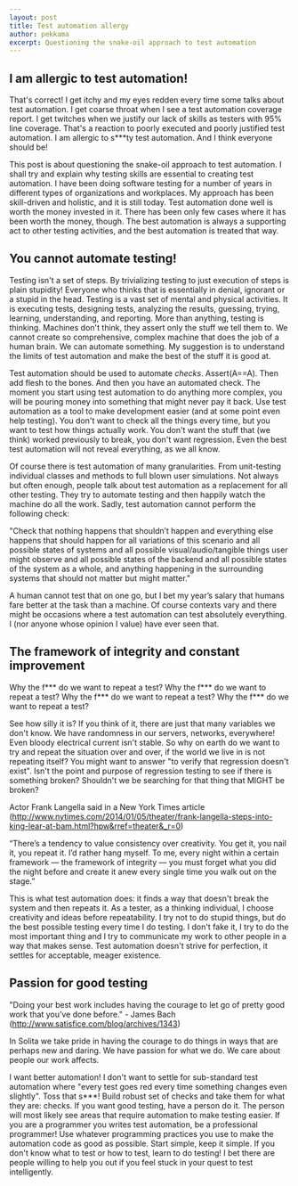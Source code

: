 ```yaml
---
layout: post
title: Test automation allergy
author: pekkama
excerpt: Questioning the snake-oil approach to test automation
---
```


I am allergic to test automation!
---------------------------------

That's correct! I get itchy and my eyes redden every time some talks about test automation. I get coarse throat when I see a test automation coverage report. I get twitches when we justify our lack of skills as testers with 95% line coverage. That's a reaction to poorly executed and poorly justified test automation. I am allergic to s***ty test automation. And I think everyone should be!

This post is about questioning the snake-oil approach to test automation. I shall try and explain why testing skills are essential to creating test automation. I have been doing software testing for a number of years in different types of organizations and workplaces. My approach has been skill-driven and holistic, and it is still today. Test automation done well is worth the money invested in it. There has been only few cases where it has been worth the money, though. The best automation is always a supporting act to other testing activities, and the best automation is treated that way.


You cannot automate testing!
----------------------------

Testing isn't a set of steps. By trivializing testing to just execution of steps is plain stupidity! Everyone who thinks that is essentially in denial, ignorant or a stupid in the head. Testing is a vast set of mental and physical activities. It is executing tests, designing tests, analyzing the results, guessing, trying, learning, understanding, and reporting. More than anything, testing is thinking. Machines don't think, they assert only the stuff we tell them to. We cannot create so comprehensive, complex machine that does the job of a human brain. We can automate something. My suggestion is to understand the limits of test automation and make the best of the stuff it is good at.

Test automation should be used to automate *checks*. Assert(A==A). Then add flesh to the bones. And then you have an automated check. The moment you start using test automation to do anything more complex, you will be pouring money into something that might never pay it back. Use test automation as a tool to make development easier (and at some point even help testing). You don't want to check all the things every time, but you want to test how things actually work. You don't want the stuff that (we think) worked previously to break, you don't want regression. Even the best test automation will not reveal everything, as we all know.

Of course there is test automation of many granularities. From unit-testing individual classes and methods to full blown user simulations. Not always but often enough, people talk about test automation as a replacement for all other testing. They try to automate testing and then happily watch the machine do all the work. Sadly, test automation cannot perform the following check:

"Check that nothing happens that shouldn’t happen and everything else happens that should happen for all variations of this scenario and all possible states of systems and all possible visual/audio/tangible things user might observe and all possible states of the backend and all possible states of the system as a whole, and anything happening in the surrounding systems that should not matter but might matter."

A human cannot test that on one go, but I bet my year’s salary that humans fare better at the task than a machine. Of course contexts vary and there might be occasions where a test automation can test absolutely everything. I (nor anyone whose opinion I value) have ever seen that. 


The framework of integrity and constant improvement
----------------------------------------------------

Why the f*** do we want to repeat a test? Why the f*** do we want to repeat a test? Why the f*** do we want to repeat a test? Why the f*** do we want to repeat a test? 

See how silly it is? If you think of it, there are just that many variables we don't know. We have randomness in our servers, networks, everywhere! Even bloody electrical current isn't stable. So why on earth do we want to try and repeat the situation over and over, if the world we live in is not repeating itself? You might want to answer "to verify that regression doesn't exist". Isn't the point and purpose of regression testing to see if there is something broken? Shouldn't we be searching for that thing that MIGHT be broken?

Actor Frank Langella said in a New York Times article (http://www.nytimes.com/2014/01/05/theater/frank-langella-steps-into-king-lear-at-bam.html?hpw&rref=theater&_r=0)

“There’s a tendency to value consistency over creativity. You get it, you nail it, you repeat it. I’d rather hang myself. To me, every night within a certain framework — the framework of integrity — you must forget what you did the night before and create it anew every single time you walk out on the stage.”

This is what test automation does: it finds a way that doesn't break the system and then repeats it. As a tester, as a thinking individual, I choose creativity and ideas before repeatability. I try not to do stupid things, but do the best possible testing every time I do testing. I don't fake it, I try to do the most important thing and I try to communicate my work to other people in a way that makes sense. Test automation doesn't strive for perfection, it settles for acceptable, meager existence.


Passion for good testing
------------------------

"Doing your best work includes having the courage to let go of pretty good work that you’ve done before." - James Bach (http://www.satisfice.com/blog/archives/1343)

In Solita we take pride in having the courage to do things in ways that are perhaps new and daring. We have passion for what we do. We care about people our work affects. 

I want better automation! I don't want to settle for sub-standard test automation where "every test goes red every time something changes even slightly". Toss that s***! Build robust set of checks and take them for what they are: checks. If you want good testing, have a person do it. The person will most likely see areas that require automation to make testing easier. If you are a programmer you writes test automation, be a professional programmer! Use whatever programming practices you use to make the automation code as good as possible. Start simple, keep it simple. If you don't know what to test or how to test, learn to do testing! I bet there are people willing to help you out if you feel stuck in your quest to test intelligently.


 


